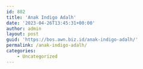 ```yaml
---
id: 882
title: 'Anak Indigo Adalh'
date: '2023-04-26T13:45:31+00:00'
author: admin
layout: post
guid: 'https://bos.awn.biz.id/anak-indigo-adalh/'
permalink: /anak-indigo-adalh/
categories:
    - Uncategorized
---
```


